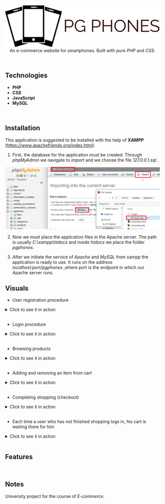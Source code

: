 <p align="center">
  <img src="./pgphones/images/logo.png"/> <br> 
  An e-commerce website for smartphones. Built with pure <i>PHP</i> and <i>CSS</i>.
</p>
<br> 

## Technologies
* **PHP**
* **CSS**
* **JavaScript**
* **MySQL**
<br>

## Installation
This application is suggested to be installed with the help of **XAMPP** (https://www.apachefriends.org/index.html).

1. First, the database for the application must be created. Through _phpMyAdmin_ we navigate to _import_ and we choose the file _127.0.0.1.sql_ .
<p align="center"> <img src="./img_for_readme/dbinst.png"/ width="650"> </p>

2. Now we must place the application files in the Apache server. The path is usually _C:\xampp\htdocs_ and inside _htdocs_ we place the folder _pgphones_.

3. After we initiate the service of _Apache_ and _MySQL_ from xampp the application is ready to use. It runs on the address _localhost:port/pgphones_ ,where port is the endpoint in which our Apache server runs.


## Visuals
* User registration procedure
<details>  <summary>Click to see it in action</summary>
  <p align="center">
    <img src="./img_for_readme/1.gif"/>
    <br>
    <b>Successful registration</b>
    <br>
    <sub><i>(GIF - Duration: 14 seconds)</i></sub> <br> <br>
    <img src="./img_for_readme/1.1.gif"/>
    <br>
    <b>Attempting to register with an already registered email address</b>
    <br>
    <sub><i>(GIF - Duration: 14 seconds)</i></sub>
  </p>
</details>
<br>

* Login procedure
<details>  <summary>Click to see it in action</summary>
  <p align="center"> <img src="./img_for_readme/2.gif"/>
    <br>
    <sub><i>(GIF - Duration: 8 seconds)</i></sub>
  </p>
</details>
<br>

* Browsing products
<details>  <summary>Click to see it in action</summary>
  <p align="center"> <img src="./img_for_readme/3.gif"/>
    <br>
    <sub><i>(GIF - Duration: 14 seconds)</i></sub>
  </p>
</details>
<br>

* Adding and removing an item from cart
<details>  <summary>Click to see it in action</summary>
  <p align="center"> <img src="./img_for_readme/4.gif"/>
    <br>
    <sub><i>(GIF - Duration: 14 seconds)</i></sub>
  </p>
</details>
<br>

* Completing shopping (checkout)
<details>  <summary>Click to see it in action</summary>
  <p align="center"> <img src="./img_for_readme/5.gif"/>
    <br>
    <b> Checking out without user account </b> <br>
    <sub><i>(GIF - Duration: 14 seconds)</i></sub> <br>
    <br>
    <img src="/img_for_readme/5.1.png"/ width="650">
    <br>
    <b> Checking out with user account - Shipping details are filled automatically </b>
  </p>
</details>
<br>

* Each time a user who has not finished shopping logs in, his cart is waiting there for him
<details>  <summary>Click to see it in action</summary>
  <p align="center"> <img src="./img_for_readme/6.gif"/>
    <br>
    <sub><i>(GIF - Duration: 8 seconds)</i></sub>
  </p>
</details>
<br>

## Features
<br>

## Notes
University project for the course of _E-commerce_.
